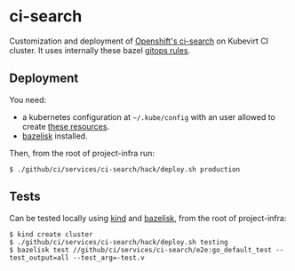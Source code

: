 # ci-search

Customization and deployment of [Openshift's ci-search] on Kubevirt CI cluster.
It uses internally these bazel [gitops rules].

## Deployment

You need:
* a kubernetes configuration at `~/.kube/config` with an user allowed to
create [these resources](./manifests).
* [bazelisk] installed.

Then, from the root of project-infra run:
```
$ ./github/ci/services/ci-search/hack/deploy.sh production
```

## Tests

Can be tested locally using [kind] and [bazelisk], from the root of project-infra:
```
$ kind create cluster
$ ./github/ci/services/ci-search/hack/deploy.sh testing
$ bazelisk test //github/ci/services/ci-search/e2e:go_default_test --test_output=all --test_arg=-test.v
```

[gitops rules]: https://github.com/adobe/rules_gitops#:~:text=Bazel%20GitOps%20Rules,kustomize%20overlays%20for%20their%20services.
[Openshift's ci-search]: https://github.com/openshift/ci-search
[kind]: https://github.com/kubernetes-sigs/kind
[bazelisk]: https://github.com/bazelbuild/bazelisk
